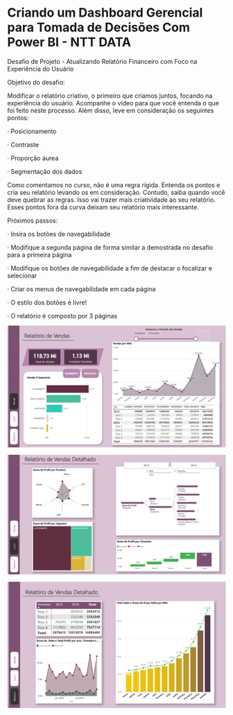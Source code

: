 # Criando um Dashboard Gerencial para Tomada de Decisões Com Power BI - NTT DATA

Desafio de Projeto - Atualizando Relatório Financeiro com Foco na Experiência do Usuário


Objetivo do desafio:

Modificar o relatório criativo, o primeiro que criamos juntos, focando na experiência do usuário. Acompanhe o vídeo para que você entenda o que foi feito neste processo. Além disso, leve em consideração os seguintes pontos:

· Posicionamento

· Contraste

· Proporção áurea

· Segmentação dos dados


Como comentamos no curso, não é uma regra rígida. Entenda os pontos e cria seu relatório levando os em consideração. Contudo, saiba quando você deve quebrar as regras. Isso vai trazer mais criatividade ao seu relatório. Esses pontos fora da curva deixam seu relatório mais interessante.


Próximos passos:

· Insira os botões de navegabilidade

· Modifique a segunda página de forma similar a demostrada no desafio para a primeira página

· Modifique os botões de navegabilidade a fim de destacar o focalizar e selecionar

· Criar os menus de navegabilidade em cada página

· O estilo dos botões é livre!

· O relatório é composto por 3 páginas

![](https://github.com/IvoJucaBezerra/Criando-um-Dashboard-Gerencial-para-Tomada-de-Decisoes-Com-Power-BI/blob/main/img/dash-pg1.png)

![](https://github.com/IvoJucaBezerra/Criando-um-Dashboard-Gerencial-para-Tomada-de-Decisoes-Com-Power-BI/blob/main/img/dash-pg2.png)

![](https://github.com/IvoJucaBezerra/Criando-um-Dashboard-Gerencial-para-Tomada-de-Decisoes-Com-Power-BI/blob/main/img/dash-pg3.png)
